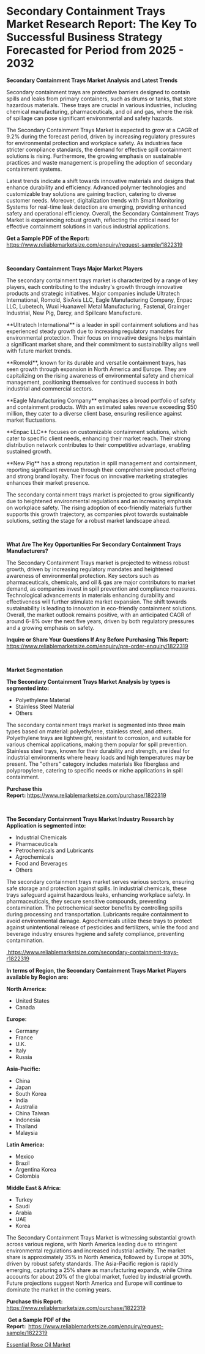 <p><h1>Secondary Containment Trays Market Research Report: The Key To Successful Business Strategy Forecasted for Period from 2025 - 2032</h1></p><p><strong>Secondary Containment Trays Market Analysis and Latest Trends</strong></p>
<p><p>Secondary containment trays are protective barriers designed to contain spills and leaks from primary containers, such as drums or tanks, that store hazardous materials. These trays are crucial in various industries, including chemical manufacturing, pharmaceuticals, and oil and gas, where the risk of spillage can pose significant environmental and safety hazards.</p><p>The Secondary Containment Trays Market is expected to grow at a CAGR of 9.2% during the forecast period, driven by increasing regulatory pressures for environmental protection and workplace safety. As industries face stricter compliance standards, the demand for effective spill containment solutions is rising. Furthermore, the growing emphasis on sustainable practices and waste management is propelling the adoption of secondary containment systems.</p><p>Latest trends indicate a shift towards innovative materials and designs that enhance durability and efficiency. Advanced polymer technologies and customizable tray solutions are gaining traction, catering to diverse customer needs. Moreover, digitalization trends with Smart Monitoring Systems for real-time leak detection are emerging, providing enhanced safety and operational efficiency. Overall, the Secondary Containment Trays Market is experiencing robust growth, reflecting the critical need for effective containment solutions in various industrial applications.</p></p>
<p><strong>Get a Sample PDF of the Report:&nbsp;</strong> <a href="https://www.reliablemarketsize.com/enquiry/request-sample/1822319?utm_campaign=3226&utm_medium=2&utm_source=Github&utm_content=ia&utm_term=01042025&utm_id=secondary-containment-trays">https://www.reliablemarketsize.com/enquiry/request-sample/1822319</a></p>
<p>&nbsp;</p>
<p><strong>Secondary Containment Trays Major Market Players</strong></p>
<p><p>The secondary containment trays market is characterized by a range of key players, each contributing to the industry's growth through innovative products and strategic initiatives. Major companies include Ultratech International, Romold, SixAxis LLC, Eagle Manufacturing Company, Enpac LLC, Lubetech, Wuxi Huanawell Metal Manufacturing, Fastenal, Grainger Industrial, New Pig, Darcy, and Spillcare Manufacture.</p><p>**Ultratech International** is a leader in spill containment solutions and has experienced steady growth due to increasing regulatory mandates for environmental protection. Their focus on innovative designs helps maintain a significant market share, and their commitment to sustainability aligns well with future market trends.</p><p>**Romold**, known for its durable and versatile containment trays, has seen growth through expansion in North America and Europe. They are capitalizing on the rising awareness of environmental safety and chemical management, positioning themselves for continued success in both industrial and commercial sectors.</p><p>**Eagle Manufacturing Company** emphasizes a broad portfolio of safety and containment products. With an estimated sales revenue exceeding $50 million, they cater to a diverse client base, ensuring resilience against market fluctuations. </p><p>**Enpac LLC** focuses on customizable containment solutions, which cater to specific client needs, enhancing their market reach. Their strong distribution network contributes to their competitive advantage, enabling sustained growth.</p><p>**New Pig** has a strong reputation in spill management and containment, reporting significant revenue through their comprehensive product offering and strong brand loyalty. Their focus on innovative marketing strategies enhances their market presence.</p><p>The secondary containment trays market is projected to grow significantly due to heightened environmental regulations and an increasing emphasis on workplace safety. The rising adoption of eco-friendly materials further supports this growth trajectory, as companies pivot towards sustainable solutions, setting the stage for a robust market landscape ahead.</p></p>
<p>&nbsp;</p>
<p><strong>What Are The Key Opportunities For Secondary Containment Trays Manufacturers?</strong></p>
<p><p>The Secondary Containment Trays market is projected to witness robust growth, driven by increasing regulatory mandates and heightened awareness of environmental protection. Key sectors such as pharmaceuticals, chemicals, and oil & gas are major contributors to market demand, as companies invest in spill prevention and compliance measures. Technological advancements in materials enhancing durability and effectiveness will further stimulate market expansion. The shift towards sustainability is leading to innovation in eco-friendly containment solutions. Overall, the market outlook remains positive, with an anticipated CAGR of around 6-8% over the next five years, driven by both regulatory pressures and a growing emphasis on safety.</p></p>
<p><strong>Inquire or Share Your Questions If Any Before Purchasing This Report:</strong> <a href="https://www.reliablemarketsize.com/enquiry/pre-order-enquiry/1822319?utm_campaign=3226&utm_medium=2&utm_source=Github&utm_content=ia&utm_term=01042025&utm_id=secondary-containment-trays">https://www.reliablemarketsize.com/enquiry/pre-order-enquiry/1822319</a></p>
<p>&nbsp;</p>
<p><strong>Market Segmentation</strong></p>
<p><strong>The Secondary Containment Trays Market Analysis by types is segmented into:</strong></p>
<p><ul><li>Polyethylene Material</li><li>Stainless Steel Material</li><li>Others</li></ul></p>
<p><p>The secondary containment trays market is segmented into three main types based on material: polyethylene, stainless steel, and others. Polyethylene trays are lightweight, resistant to corrosion, and suitable for various chemical applications, making them popular for spill prevention. Stainless steel trays, known for their durability and strength, are ideal for industrial environments where heavy loads and high temperatures may be present. The "others" category includes materials like fiberglass and polypropylene, catering to specific needs or niche applications in spill containment.</p></p>
<p><strong>Purchase this Report:&nbsp;</strong><a href="https://www.reliablemarketsize.com/purchase/1822319?utm_campaign=3226&utm_medium=2&utm_source=Github&utm_content=ia&utm_term=01042025&utm_id=secondary-containment-trays">https://www.reliablemarketsize.com/purchase/1822319</a></p>
<p>&nbsp;</p>
<p><strong>The Secondary Containment Trays Market Industry Research by Application is segmented into:</strong></p>
<p><ul><li>Industrial Chemicals</li><li>Pharmaceuticals</li><li>Petrochemicals and Lubricants</li><li>Agrochemicals</li><li>Food and Beverages</li><li>Others</li></ul></p>
<p><p>The secondary containment trays market serves various sectors, ensuring safe storage and protection against spills. In industrial chemicals, these trays safeguard against hazardous leaks, enhancing workplace safety. In pharmaceuticals, they secure sensitive compounds, preventing contamination. The petrochemical sector benefits by controlling spills during processing and transportation. Lubricants require containment to avoid environmental damage. Agrochemicals utilize these trays to protect against unintentional release of pesticides and fertilizers, while the food and beverage industry ensures hygiene and safety compliance, preventing contamination.</p></p>
<p><a href="https://www.reliablemarketsize.com/secondary-containment-trays-r1822319?utm_campaign=3226&utm_medium=2&utm_source=Github&utm_content=ia&utm_term=01042025&utm_id=secondary-containment-trays">&nbsp;https://www.reliablemarketsize.com/secondary-containment-trays-r1822319</a></p>
<p><strong>In terms of Region, the Secondary Containment Trays Market Players available by Region are:</strong></p>
<p>
    <p> <strong> North America: </strong>
        <ul>
            <li>United States</li>
            <li>Canada</li>
        </ul>
        </p> 
    <p> <strong> Europe: </strong>
        <ul>
            <li>Germany</li>
            <li>France</li>
            <li>U.K.</li>
            <li>Italy</li>
            <li>Russia</li>
        </ul>
        </p> 
    <p> <strong> Asia-Pacific: </strong>
        <ul>
            <li>China</li>
            <li>Japan</li>
            <li>South Korea</li>
            <li>India</li>
            <li>Australia</li>
            <li>China Taiwan</li>
            <li>Indonesia</li>
            <li>Thailand</li>
            <li>Malaysia</li>
        </ul>
        </p> 
    <p> <strong> Latin America: </strong>
        <ul>
            <li>Mexico</li>
            <li>Brazil</li>
            <li>Argentina Korea</li>
            <li>Colombia</li>
        </ul>
        </p> 
    <p> <strong> Middle East & Africa: </strong>
        <ul>
            <li>Turkey</li>
            <li>Saudi</li>
            <li>Arabia</li>
            <li>UAE</li>
            <li>Korea</li>
        </ul>
    </p>
    </p>
<p><p>The Secondary Containment Trays Market is witnessing substantial growth across various regions, with North America leading due to stringent environmental regulations and increased industrial activity. The market share is approximately 35% in North America, followed by Europe at 30%, driven by robust safety standards. The Asia-Pacific region is rapidly emerging, capturing a 25% share as manufacturing expands, while China accounts for about 20% of the global market, fueled by industrial growth. Future projections suggest North America and Europe will continue to dominate the market in the coming years.</p></p>
<p><strong>Purchase this Report: </strong><a href="https://www.reliablemarketsize.com/purchase/1822319?utm_campaign=3226&utm_medium=2&utm_source=Github&utm_content=ia&utm_term=01042025&utm_id=secondary-containment-trays">https://www.reliablemarketsize.com/purchase/1822319</a></p>
<p>&nbsp;<strong>Get a Sample PDF of the Report:&nbsp;&nbsp;</strong><a href="https://www.reliablemarketsize.com/enquiry/request-sample/1822319?utm_campaign=3226&utm_medium=2&utm_source=Github&utm_content=ia&utm_term=01042025&utm_id=secondary-containment-trays">https://www.reliablemarketsize.com/enquiry/request-sample/1822319</a></p>
<p><strong></strong></p>
<p><p><a href="https://github.com/dushornerfe/Market-Research-Report-List-1/blob/main/essential-rose-oil-market.md?utm_campaign=3226&utm_medium=2&utm_source=Github&utm_content=ia&utm_term=01042025&utm_id=secondary-containment-trays">Essential Rose Oil Market</a></p></p>